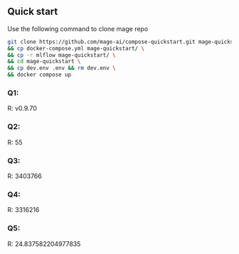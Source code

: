 ## Quick start

Use the following command to clone mage repo
```bash
git clone https://github.com/mage-ai/compose-quickstart.git mage-quickstart \
&& cp docker-compose.yml mage-quickstart/ \
&& cp -r mlflow mage-quickstart/ \
&& cd mage-quickstart \
&& cp dev.env .env && rm dev.env \
&& docker compose up
```



### Q1: 

R: v0.9.70

### Q2:
R: 55

### Q3:
R: 3403766

### Q4:
R: 3316216

### Q5:
R: 24.837582204977835

